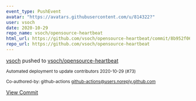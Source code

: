 ```yaml
---
event_type: PushEvent
avatar: "https://avatars.githubusercontent.com/u/814322?"
user: vsoch
date: 2020-10-29
repo_name: vsoch/opensource-heartbeat
html_url: https://github.com/vsoch/opensource-heartbeat/commit/8b952f06ed1c5926e2b42488d4c2c7eab9a3be5b
repo_url: https://github.com/vsoch/opensource-heartbeat
---
```


<a href='https://github.com/vsoch' target='_blank'>vsoch</a> pushed to <a href='https://github.com/vsoch/opensource-heartbeat' target='_blank'>vsoch/opensource-heartbeat</a>

<small>Automated deployment to update contributors 2020-10-29 (#73)

Co-authored-by: github-actions <github-actions@users.noreply.github.com></small>

<a href='https://github.com/vsoch/opensource-heartbeat/commit/8b952f06ed1c5926e2b42488d4c2c7eab9a3be5b' target='_blank'>View Commit</a>